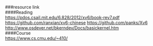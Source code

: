 ###resource link   
####Reading  
https://pdos.csail.mit.edu/6.828/2012/xv6/book-rev7.pdf
https://github.com/ranxian/xv6-chinese
https://github.com/panks/Xv6
http://www.osdever.net/bkerndev/Docs/basickernel.htm  
####Course  
https://www.cs.cmu.edu/~410/
